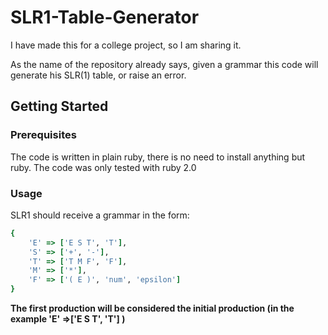 # SLR1-Table-Generator

I have made this for a college project, so I am sharing it.

As the name of the repository already says, given a grammar this code will generate his SLR(1) table, or raise an error.

## Getting Started

### Prerequisites
The code is written in plain ruby, there is no need to install anything but ruby.
The code was only tested with ruby 2.0

### Usage

SLR1 should receive a grammar in the form:

```ruby
{
	'E' => ['E S T', 'T'],
	'S' => ['+', '-'],
	'T' => ['T M F', 'F'],
	'M' => ['*'],
	'F' => ['( E )', 'num', 'epsilon']
}
```
**The first production will be considered the initial production (in the example 'E' =>['E S T', 'T'] )**
